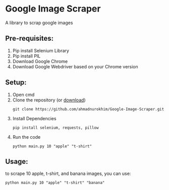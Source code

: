 # Google Image Scraper
A library to scrap google images

## Pre-requisites:
1. Pip install Selenium Library
2. Pip install PIL
3. Download Google Chrome 
4. Download Google Webdriver based on your Chrome version

## Setup:
1. Open cmd
2. Clone the repository (or [download](https://github.com/ahmadnurokhim/Google-Image-Scraper/archive/refs/heads/master.zip))
    ```
    git clone https://github.com/ahmadnurokhim/Google-Image-Scraper.git
    ```
3. Install Dependencies
    ```
    pip install selenium, requests, pillow
    ```
4. Run the code
    ```
    python main.py 10 "apple" "t-shirt" 
    ```

## Usage:
to scrape 10 apple, t-shirt, and banana images, you can use:
```
python main.py 10 "apple" "t-shirt" "banana"
```